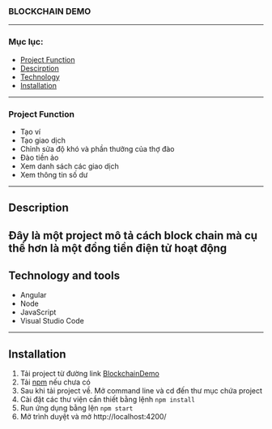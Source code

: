 ### BLOCKCHAIN DEMO
---

### Mục lục:
- [Project Function](#Project%20Function)
- [Descirption](#Description)
- [Technology](#Technology)
- [Installation](#Installation)
---
### Project Function
- Tạo ví
- Tạo giao dịch
- Chỉnh sửa độ khó và phần thưởng của thợ đào
- Đào tiền ảo
- Xem danh sách các giao dịch
- Xem thông tin số dư
---
## Description
Đây là một project mô tả cách block chain mà cụ thể hơn là một đồng tiền điện tử hoạt động
---
## Technology and tools
- Angular
- Node
- JavaScript
- Visual Studio Code
---
## Installation
1. Tải project từ đường link [BlockchainDemo](https://github.com/hungcnpm/BlockChain)
2. Tải [npm](https://www.npmjs.com/get-npm) nếu chưa có
3. Sau khi tải project về. Mở command line và cd đến thư mục chứa project
4. Cài đặt các thư viện cần thiết bằng lệnh `npm install`
5. Run ứng dụng bằng lện `npm start`
6. Mở trình duyệt và mở http://localhost:4200/
